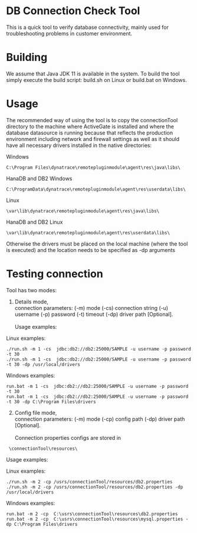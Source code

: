 # DB Connection Check Tool

This is a quick tool to verify database connectivity, mainly used for
troubleshooting problems in customer environment.

# Building
We assume that Java JDK 11 is available in the system. To build the tool simply execute the build script: build.sh on Linux or build.bat on Windows.

# Usage
The recommended way of using the tool is to copy the connectionTool directory to the machine where ActiveGate is installed and where the database datasource is running because that reflects the production environment including network and firewall settings as well as it should have all necessary drivers installed in the native directories:

Windows
```
C:\Program Files\dynatrace\remotepluginmodule\agent\res\java\libs\
```
HanaDB and DB2 Windows
```
C:\ProgramData\dynatrace\remotepluginmodule\agent\res\userdata\libs\
```
Linux
```
\var\lib\dynatrace\remotepluginmodule\agent\res\java\libs\
```
HanaDB and DB2 Linux
```
\var\lib\dynatrace\remotepluginmodule\agent\res\userdata\libs\
```

Otherwise the drivers must be placed on the local machine (where the tool is executed) 
and the location needs to be specified as -dp arguments

# Testing connection

Tool has two modes: 

1. Details mode,</br>
    connection parameters: (-m) mode (-cs) connection string (-u) username (-p) password (-t) timeout (-dp) driver path [Optional].<br/><br/>
    Usage examples:

Linux examples:
```
./run.sh -m 1 -cs  jdbc:db2://db2:25000/SAMPLE -u username -p password -t 30
./run.sh -m 1 -cs  jdbc:db2://db2:25000/SAMPLE -u username -p password -t 30 -dp /usr/local/drivers
```
Windows examples:
```
run.bat -m 1 -cs  jdbc:db2://db2:25000/SAMPLE -u username -p password -t 30
run.bat -m 1 -cs  jdbc:db2://db2:25000/SAMPLE -u username -p password -t 30 -dp C:\Program Files\drivers
```

2. Config file mode,<br />
connection parameters: (-m) mode (-cp) config path (-dp) driver path [Optional].<br /></br>
Connection properties configs are stored in 
```
 \connectionTool\resources\
```

Usage examples:

Linux examples:
```
./run.sh -m 2 -cp /usrs/connectionTool/resources/db2.properties
./run.sh -m 2 -cp /usrs/connectionTool/resources/db2.properties -dp /usr/local/drivers
```
Windows examples:
```
run.bat -m 2 -cp  C:\usrs\connectionTool\resources\db2.properties
run.bat -m 2 -cp  C:\usrs\connectionTool\resources\mysql.properties -dp C:\Program Files\drivers
```

